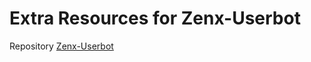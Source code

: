 # Extra Resources for Zenx-Userbot
Repository [Zenx-Userbot](https://github.com/ZenXMato/Zenx-Userbot)
